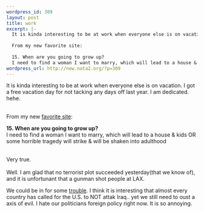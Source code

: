 ```yaml
--- 
wordpress_id: 309
layout: post
title: work
excerpt: |-
  It is kinda interesting to be at work when everyone else is on vacation. I got a free vacation day for not tacking any days off last year. I am dedicated. hehe.
  
  From my new favorite site:
  
  15. When are you going to grow up?
  I need to find a woman I want to marry, which will lead to a house & kids OR some horrible tragedy will...
wordpress_url: http://new.nata2.org/?p=309
---
```

It is kinda interesting to be at work when everyone else is on vacation. I got a free vacation day for not tacking any days off last year. I am dedicated. hehe.<br/><br/>

From my new <a href="http://www.cockeyed.com/">favorite site</a>:<br/>

<b>15. When are you going to grow up?</b><br/>
I need to find a woman I want to marry, which will lead to a house & kids OR some horrible tragedy will strike & will be shaken into adulthood<br/><br/>

Very true.<br/><br/>Well. I am glad that no terrorist plot succeeded yesterday(that we know of), and it is unfortunant that a gunman shot people at LAX.

We could be in for some <a href="http://www.cnn.com/2002/US/07/05/iraq.usa.reut/index.html">trouble</a>. I think it is interesting that almost every country has called for the U.S. to NOT attak Iraq.. yet we still need to oust a axis of evil. I hate our politicians foreign policy right now. It is so annoying. 
